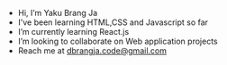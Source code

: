 - Hi, I’m Yaku Brang Ja
- I've been learning HTML,CSS and Javascript so far
- I’m currently learning React.js
- I’m looking to collaborate on Web application projects
- Reach me at dbrangja.code@gmail.com

<!---
YakuBrangJa/YakuBrangJa is a ✨ special ✨ repository because its `README.md` (this file) appears on your GitHub profile.
You can click the Preview link to take a look at your changes.
--->
